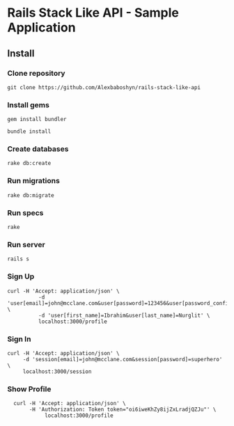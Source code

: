 # Rails Stack Like API - Sample Application

## Install

### Clone repository

```
git clone https://github.com/Alexbaboshyn/rails-stack-like-api
```

### Install gems

```
gem install bundler
```

```
bundle install
```

### Create databases

```
rake db:create
```

### Run migrations

```
rake db:migrate
```

### Run specs

```
rake
```

### Run server

```
rails s
```

### Sign Up

```
curl -H 'Accept: application/json' \
          -d 'user[email]=john@mcclane.com&user[password]=123456&user[password_confirmation]=123456' \
          -d 'user[first_name]=Ibrahim&user[last_name]=Nurglit' \
          localhost:3000/profile

```

### Sign In

```
curl -H 'Accept: application/json' \
     -d 'session[email]=john@mcclane.com&session[password]=superhero' \
     localhost:3000/session
```

### Show Profile

```
  curl -H 'Accept: application/json' \
       -H 'Authorization: Token token="oi6iweKhZy8ijZxLradjQZJu"' \
            localhost:3000/profile
```